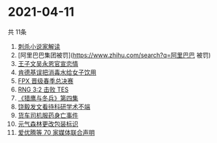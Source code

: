# 2021-04-11
  共 11条

  <!-- BEGIN -->
  <!-- 最后更新时间:Sun Apr 11 2021 14:13:37 GMT+0000 (Coordinated Universal Time) -->
  1. [刺杀小说家解读](https://www.zhihu.com/search?q=刺杀小说家解读)
1. [阿里巴巴集团被罚](https://www.zhihu.com/search?q=阿里巴巴 被罚)
1. [王子文吴永恩官宣恋情](https://www.zhihu.com/search?q=王子文吴永恩)
1. [肯德基误把消毒水给女子饮用](https://www.zhihu.com/search?q=肯德基消毒水)
1. [FPX 晋级春季总决赛](https://www.zhihu.com/search?q=edg)
1. [RNG 3:2 击败 TES](https://www.zhihu.com/search?q=rng)
1. [《猎鹰与冬兵》第四集](https://www.zhihu.com/search?q=猎鹰与冬兵)
1. [饶毅发文看待科研学术不端](https://www.zhihu.com/search?q=饶毅)
1. [货车司机服药身亡事件](https://www.zhihu.com/search?q=货车司机服药身亡)
1. [元气森林更改包装标识](https://www.zhihu.com/search?q=元气森林改包装)
1. [爱优腾等 70 家媒体联合声明](https://www.zhihu.com/search?q=爱优腾声明)
  <!-- END -->
  